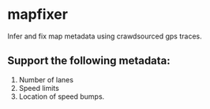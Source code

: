 # mapfixer
Infer and fix map metadata using crawdsourced gps traces.
## Support the following metadata:
1. Number of lanes
2. Speed limits
3. Location of speed bumps.
